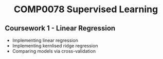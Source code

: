 <h1 align='center'>
 COMP0078 Supervised Learning
</h1>

<h2>
Coursework 1 - Linear Regression
</h2>

- Implementing linear regression
- Implementing kernlised ridge regression
- Comparing models via cross-validation
